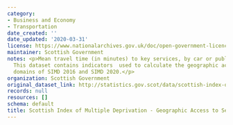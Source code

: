 ```yaml
---
category:
- Business and Economy
- Transportation
date_created: ''
date_updated: '2020-03-31'
license: https://www.nationalarchives.gov.uk/doc/open-government-licence/version/3/
maintainer: Scottish Government
notes: <p>Mean travel time (in minutes) to key services, by car or public transport.
  This dataset contains indicators  used to calculate the geographic access to services
  domains of SIMD 2016 and SIMD 2020.</p>
organization: Scottish Government
original_dataset_link: http://statistics.gov.scot/data/scottish-index-of-multiple-deprivation---geographic-access-to-services-indicators
records: null
resources: []
schema: default
title: Scottish Index of Multiple Deprivation - Geographic Access to Services Indicators
---
```

